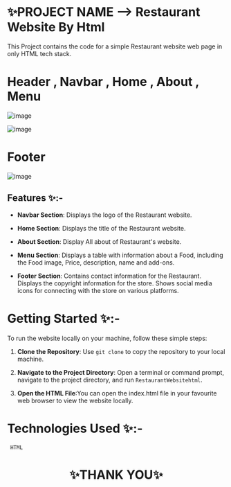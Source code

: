 
# ✨PROJECT NAME -->  Restaurant Website By Html

This Project contains the code for a simple Restaurant  website web page in only HTML tech stack.

# Header , Navbar , Home , About , Menu 
![image](https://github.com/sigma-webdev/PROJECT_PRO/assets/107506646/b1bb45ee-0f93-4182-a277-2c201a6ce76f)

![image](https://github.com/sigma-webdev/PROJECT_PRO/assets/107506646/cfd75a9f-0ccb-4bce-9b01-31be41bddc31)

# Footer
![image](https://github.com/sigma-webdev/PROJECT_PRO/assets/107506646/efee0d04-ae7c-470f-91be-19c934232644)

## Features ✨:-
- **Navbar Section**:
Displays the logo of the Restaurant  website.

- **Home Section**:
Displays the title of the Restaurant  website.

- **About Section**:
 Display All about of Restaurant's  website.

- **Menu Section**:
Displays a table with information about a Food, including the Food image, Price, description, name and add-ons.


- **Footer Section**:
Contains contact information for the Restaurant.
Displays the copyright information for the store.
Shows social media icons for connecting with the store on various platforms.

  

# Getting Started ✨:-

To run the website locally on your machine, follow these simple steps:

1. **Clone the Repository**: Use `git clone` to copy the repository to your local machine.

2. **Navigate to the Project Directory**: Open a terminal or command prompt, navigate to the project directory, and run `RestaurantWebsitehtml`.

3. **Open the HTML File**:You can open the index.html file in your favourite web browser to view the website locally.


# Technologies Used ✨:-
     HTML




<h1 align = "center"> ✨THANK YOU✨ </h1>
